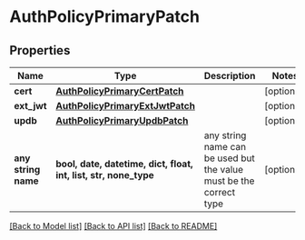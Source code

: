 # AuthPolicyPrimaryPatch


## Properties
Name | Type | Description | Notes
------------ | ------------- | ------------- | -------------
**cert** | [**AuthPolicyPrimaryCertPatch**](AuthPolicyPrimaryCertPatch.md) |  | [optional] 
**ext_jwt** | [**AuthPolicyPrimaryExtJwtPatch**](AuthPolicyPrimaryExtJwtPatch.md) |  | [optional] 
**updb** | [**AuthPolicyPrimaryUpdbPatch**](AuthPolicyPrimaryUpdbPatch.md) |  | [optional] 
**any string name** | **bool, date, datetime, dict, float, int, list, str, none_type** | any string name can be used but the value must be the correct type | [optional]

[[Back to Model list]](../README.md#documentation-for-models) [[Back to API list]](../README.md#documentation-for-api-endpoints) [[Back to README]](../README.md)



